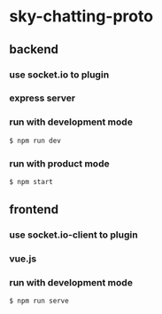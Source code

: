 # sky-chatting-proto

## backend
### use socket.io to plugin
### express server

### run with development mode
```bash
$ npm run dev
```

### run with product mode
```bash
$ npm start
```

## frontend
### use socket.io-client to plugin
### vue.js

### run with development mode
```bash
$ npm run serve
```